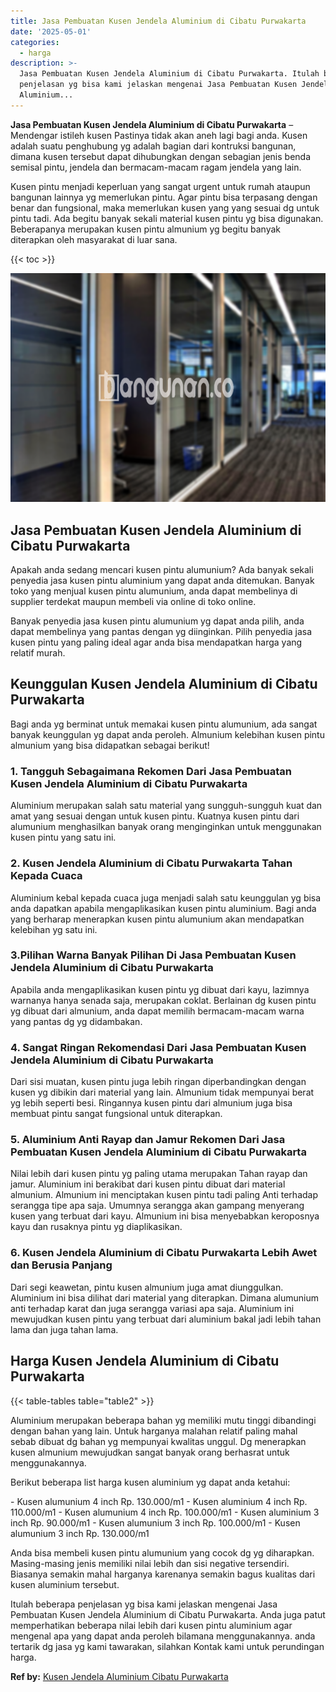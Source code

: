 ```yaml
---
title: Jasa Pembuatan Kusen Jendela Aluminium di Cibatu Purwakarta
date: '2025-05-01'
categories:
  - harga
description: >-
  Jasa Pembuatan Kusen Jendela Aluminium di Cibatu Purwakarta. Itulah beberapa
  penjelasan yg bisa kami jelaskan mengenai Jasa Pembuatan Kusen Jendela
  Aluminium...
---
```


**Jasa Pembuatan Kusen Jendela Aluminium di Cibatu Purwakarta** – Mendengar istileh kusen Pastinya tidak akan aneh lagi bagi anda. Kusen adalah suatu penghubung yg adalah bagian dari kontruksi bangunan, dimana kusen tersebut dapat dihubungkan dengan sebagian jenis benda semisal pintu, jendela dan bermacam-macam ragam jendela yang lain.

Kusen pintu menjadi keperluan yang sangat urgent untuk rumah ataupun bangunan lainnya yg memerlukan pintu. Agar pintu bisa terpasang dengan benar dan fungsional, maka memerlukan kusen yang yang sesuai dg untuk pintu tadi. Ada begitu banyak sekali material kusen pintu yg bisa digunakan. Beberapanya merupakan kusen pintu almunium yg begitu banyak diterapkan oleh masyarakat di luar sana.

{{< toc >}}

![Jasa Pembuatan Kusen Jendela Aluminium di Cibatu Purwakarta](/images/harga-kusen-jendela-alumunium-45.png)

## Jasa Pembuatan Kusen Jendela Aluminium di Cibatu Purwakarta

Apakah anda sedang mencari kusen pintu alumunium? Ada banyak sekali penyedia jasa kusen pintu aluminium yang dapat anda ditemukan. Banyak toko yang menjual kusen pintu alumunium, anda dapat membelinya di supplier terdekat maupun membeli via online di toko online.

Banyak penyedia jasa kusen pintu alumunium yg dapat anda pilih, anda dapat membelinya yang pantas dengan yg diinginkan. Pilih penyedia jasa kusen pintu yang paling ideal agar anda bisa mendapatkan harga yang relatif murah.

## Keunggulan Kusen Jendela Aluminium di Cibatu Purwakarta

Bagi anda yg berminat untuk memakai kusen pintu alumunium, ada sangat banyak keunggulan yg dapat anda peroleh. Almunium kelebihan kusen pintu almunium yang bisa didapatkan sebagai berikut!

### 1\. Tangguh Sebagaimana Rekomen Dari Jasa Pembuatan Kusen Jendela Aluminium di Cibatu Purwakarta

Aluminium merupakan salah satu material yang sungguh-sungguh kuat dan amat yang sesuai dengan untuk kusen pintu. Kuatnya kusen pintu dari alumunium menghasilkan banyak orang menginginkan untuk menggunakan kusen pintu yang satu ini.

### 2\. Kusen Jendela Aluminium di Cibatu Purwakarta Tahan Kepada Cuaca

Aluminium kebal kepada cuaca juga menjadi salah satu keunggulan yg bisa anda dapatkan apabila mengaplikasikan kusen pintu aluminium. Bagi anda yang berharap menerapkan kusen pintu alumunium akan mendapatkan kelebihan yg satu ini.

### 3.Pilihan Warna Banyak Pilihan Di Jasa Pembuatan Kusen Jendela Aluminium di Cibatu Purwakarta

Apabila anda mengaplikasikan kusen pintu yg dibuat dari kayu, lazimnya warnanya hanya senada saja, merupakan coklat. Berlainan dg kusen pintu yg dibuat dari almunium, anda dapat memilih bermacam-macam warna yang pantas dg yg didambakan.

### 4\. Sangat Ringan Rekomendasi Dari Jasa Pembuatan Kusen Jendela Aluminium di Cibatu Purwakarta

Dari sisi muatan, kusen pintu juga lebih ringan diperbandingkan dengan kusen yg dibikin dari material yang lain. Almunium tidak mempunyai berat yg lebih seperti besi. Ringannya kusen pintu dari almunium juga bisa membuat pintu sangat fungsional untuk diterapkan.

### 5\. Aluminium Anti Rayap dan Jamur Rekomen Dari Jasa Pembuatan Kusen Jendela Aluminium di Cibatu Purwakarta

Nilai lebih dari kusen pintu yg paling utama merupakan Tahan rayap dan jamur. Aluminium ini berakibat dari kusen pintu dibuat dari material almunium. Almunium ini menciptakan kusen pintu tadi paling Anti terhadap serangga tipe apa saja. Umumnya serangga akan gampang menyerang kusen yang terbuat dari kayu. Almunium ini bisa menyebabkan keroposnya kayu dan rusaknya pintu yg diaplikasikan.

### 6\. Kusen Jendela Aluminium di Cibatu Purwakarta Lebih Awet dan Berusia Panjang

Dari segi keawetan, pintu kusen almunium juga amat diunggulkan. Aluminium ini bisa dilihat dari material yang diterapkan. Dimana alumunium anti terhadap karat dan juga serangga variasi apa saja. Aluminium ini mewujudkan kusen pintu yang terbuat dari aluminium bakal jadi lebih tahan lama dan juga tahan lama.

## Harga Kusen Jendela Aluminium di Cibatu Purwakarta

{{< table-tables table="table2" >}}

Aluminium merupakan beberapa bahan yg memiliki mutu tinggi dibandingi dengan bahan yang lain. Untuk harganya malahan relatif paling mahal sebab dibuat dg bahan yg mempunyai kwalitas unggul. Dg menerapkan kusen almunium mewujudkan sangat banyak orang berhasrat untuk menggunakannya.

Berikut beberapa list harga kusen aluminium yg dapat anda ketahui:

\- Kusen alumunium 4 inch Rp. 130.000/m1 - Kusen aluminium 4 inch Rp. 110.000/m1 - Kusen alumunium 4 inch Rp. 100.000/m1 - Kusen aluminium 3 inch Rp. 90.000/m1 - Kusen alumunium 3 inch Rp. 100.000/m1 - Kusen alumunium 3 inch Rp. 130.000/m1

Anda bisa membeli kusen pintu alumunium yang cocok dg yg diharapkan. Masing-masing jenis memiliki nilai lebih dan sisi negative tersendiri. Biasanya semakin mahal harganya karenanya semakin bagus kualitas dari kusen aluminium tersebut.

Itulah beberapa penjelasan yg bisa kami jelaskan mengenai Jasa Pembuatan Kusen Jendela Aluminium di Cibatu Purwakarta. Anda juga patut memperhatikan beberapa nilai lebih dari kusen pintu aluminium agar mengenal apa yang dapat anda peroleh bilamana menggunakannya. anda tertarik dg jasa yg kami tawarakan, silahkan Kontak kami untuk perundingan harga.

**Ref by:** [Kusen Jendela Aluminium Cibatu Purwakarta](https://id.wikipedia.org/wiki/Kusen)
